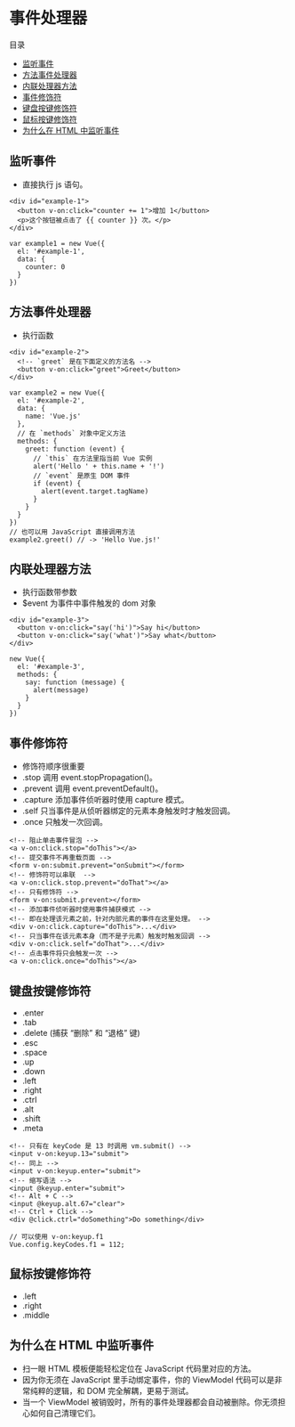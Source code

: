 # 事件处理器

目录

- [监听事件](#监听事件)
- [方法事件处理器](#方法事件处理器)
- [内联处理器方法](#内联处理器方法)
- [事件修饰符](#事件修饰符)
- [键盘按键修饰符](#键盘按键修饰符)
- [鼠标按键修饰符](#鼠标按键修饰符)
- [为什么在 HTML 中监听事件](#为什么在-html-中监听事件)

## 监听事件

- 直接执行 js 语句。

```
<div id="example-1">
  <button v-on:click="counter += 1">增加 1</button>
  <p>这个按钮被点击了 {{ counter }} 次。</p>
</div>

var example1 = new Vue({
  el: '#example-1',
  data: {
    counter: 0
  }
})
```

## 方法事件处理器

- 执行函数

```
<div id="example-2">
  <!-- `greet` 是在下面定义的方法名 -->
  <button v-on:click="greet">Greet</button>
</div>

var example2 = new Vue({
  el: '#example-2',
  data: {
    name: 'Vue.js'
  },
  // 在 `methods` 对象中定义方法
  methods: {
    greet: function (event) {
      // `this` 在方法里指当前 Vue 实例
      alert('Hello ' + this.name + '!')
      // `event` 是原生 DOM 事件
      if (event) {
        alert(event.target.tagName)
      }
    }
  }
})
// 也可以用 JavaScript 直接调用方法
example2.greet() // -> 'Hello Vue.js!'
```

## 内联处理器方法

- 执行函数带参数
- $event 为事件中事件触发的 dom 对象

```
<div id="example-3">
  <button v-on:click="say('hi')">Say hi</button>
  <button v-on:click="say('what')">Say what</button>
</div>

new Vue({
  el: '#example-3',
  methods: {
    say: function (message) {
      alert(message)
    }
  }
})
```

## 事件修饰符

- 修饰符顺序很重要
- .stop 调用 event.stopPropagation()。
- .prevent 调用 event.preventDefault()。
- .capture 添加事件侦听器时使用 capture 模式。
- .self 只当事件是从侦听器绑定的元素本身触发时才触发回调。
- .once 只触发一次回调。

```
<!-- 阻止单击事件冒泡 -->
<a v-on:click.stop="doThis"></a>
<!-- 提交事件不再重载页面 -->
<form v-on:submit.prevent="onSubmit"></form>
<!-- 修饰符可以串联  -->
<a v-on:click.stop.prevent="doThat"></a>
<!-- 只有修饰符 -->
<form v-on:submit.prevent></form>
<!-- 添加事件侦听器时使用事件捕获模式 -->
<!-- 即在处理该元素之前，针对内部元素的事件在这里处理。 -->
<div v-on:click.capture="doThis">...</div>
<!-- 只当事件在该元素本身（而不是子元素）触发时触发回调 -->
<div v-on:click.self="doThat">...</div>
<!-- 点击事件将只会触发一次 -->
<a v-on:click.once="doThis"></a>
```

## 键盘按键修饰符

- .enter
- .tab
- .delete (捕获 “删除” 和 “退格” 键)
- .esc
- .space
- .up
- .down
- .left
- .right
- .ctrl
- .alt
- .shift
- .meta


```
<!-- 只有在 keyCode 是 13 时调用 vm.submit() -->
<input v-on:keyup.13="submit">
<!-- 同上 -->
<input v-on:keyup.enter="submit">
<!-- 缩写语法 -->
<input @keyup.enter="submit">
<!-- Alt + C -->
<input @keyup.alt.67="clear">
<!-- Ctrl + Click -->
<div @click.ctrl="doSomething">Do something</div>

// 可以使用 v-on:keyup.f1
Vue.config.keyCodes.f1 = 112;
```

## 鼠标按键修饰符

- .left
- .right
- .middle

## 为什么在 HTML 中监听事件

- 扫一眼 HTML 模板便能轻松定位在 JavaScript 代码里对应的方法。
- 因为你无须在 JavaScript 里手动绑定事件，你的 ViewModel 代码可以是非常纯粹的逻辑，和 DOM 完全解耦，更易于测试。
- 当一个 ViewModel 被销毁时，所有的事件处理器都会自动被删除。你无须担心如何自己清理它们。
